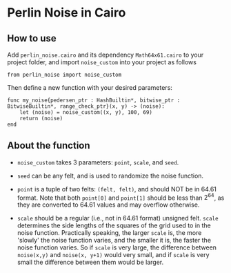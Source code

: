 # Perlin Noise in Cairo

## How to use
Add  `perlin_noise.cairo` and its dependency `Math64x61.cairo` to your project folder, and import `noise_custom` into your project as follows

```
from perlin_noise import noise_custom
```

Then define a new function with your desired parameters:
```
func my_noise{pedersen_ptr : HashBuiltin*, bitwise_ptr : BitwiseBuiltin*, range_check_ptr}(x, y) -> (noise):
    let (noise) = noise_custom((x, y), 100, 69)
    return (noise)
end
```

## About the function
- `noise_custom` takes 3 parameters: `point`, `scale`, and `seed`. 

- `seed` can be any felt, and is used to randomize the noise function. 

- `point` is a tuple of two felts: `(felt, felt)`, and should NOT be in 64.61 format. Note that both `point[0]` and `point[1]` should be less than $2^{64}$, as they are converted to 64.61 values and may overflow otherwise. 

- `scale` should be a regular (i.e., not in 64.61 format) unsigned felt. `scale` determines the side lengths of the squares of the grid used to in the noise function. Practically speaking, the larger `scale` is, the more 'slowly' the noise function varies, and the smaller it is, the faster the noise function varies. So if `scale` is very large, the difference between `noise(x,y)` and `noise(x, y+1)` would very small, and if `scale` is very small the difference between them would be larger.
